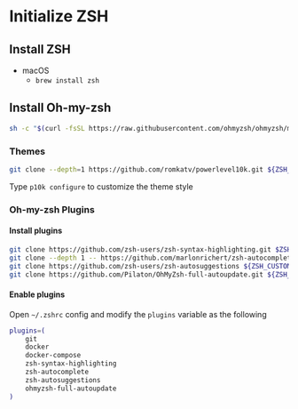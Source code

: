 # Initialize ZSH

## Install ZSH

* macOS
  * `brew install zsh`

## Install Oh-my-zsh

```bash
sh -c "$(curl -fsSL https://raw.githubusercontent.com/ohmyzsh/ohmyzsh/master/tools/install.sh)"
```

### Themes

```bash
git clone --depth=1 https://github.com/romkatv/powerlevel10k.git ${ZSH_CUSTOM:-$HOME/.oh-my-zsh/custom}/themes/powerlevel10k
```

Type `p10k configure` to customize the theme style

### Oh-my-zsh Plugins

#### Install plugins

```bash
git clone https://github.com/zsh-users/zsh-syntax-highlighting.git $ZSH_CUSTOM/plugins/zsh-syntax-highlighting
git clone --depth 1 -- https://github.com/marlonrichert/zsh-autocomplete.git $ZSH_CUSTOM/plugins/zsh-autocomplete
git clone https://github.com/zsh-users/zsh-autosuggestions ${ZSH_CUSTOM:-~/.oh-my-zsh/custom}/plugins/zsh-autosuggestions
git clone https://github.com/Pilaton/OhMyZsh-full-autoupdate.git ${ZSH_CUSTOM:-~/.oh-my-zsh/custom}/plugins/ohmyzsh-full-autoupdate
```

#### Enable plugins

Open `~/.zshrc` config and modify the `plugins` variable as the following

```bash
plugins=(
    git 
    docker 
    docker-compose 
    zsh-syntax-highlighting 
    zsh-autocomplete
    zsh-autosuggestions 
    ohmyzsh-full-autoupdate
)
```
